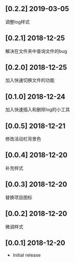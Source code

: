 ## [0.2.2] 2019-03-05
调整log样式

## [0.2.1] 2018-12-25
解决在文件夹中查询文件的bug

## [0.2.0] 2018-12-25
加入快速切换文件的功能

## [0.1.0] 2018-12-24
加入快速插入和删除log的小工具

## [0.0.5] 2018-12-21
修改活动栏背景色

## [0.0.4] 2018-12-20
补充样式

## [0.0.3] 2018-12-20
替换项目图标

## [0.0.2] 2018-12-20
微调样式

## [0.0.1] 2018-12-20

- Initial release
